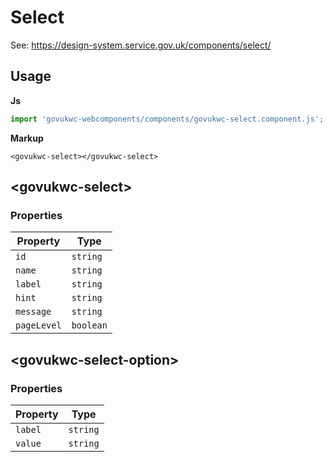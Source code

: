# Select

See: https://design-system.service.gov.uk/components/select/

## Usage

**Js**

```javascript
import 'govukwc-webcomponents/components/govukwc-select.component.js';
```

**Markup**

```markup
<govukwc-select></govukwc-select>
```



## &lt;govukwc-select&gt;


### Properties

| Property  |  Type     |
|-----------|-----------|
| `id` | `string` |
| `name` | `string` |
| `label` | `string` |
| `hint` | `string` |
| `message` | `string` |
| `pageLevel` | `boolean` |






## &lt;govukwc-select-option&gt;


### Properties

| Property  |  Type     |
|-----------|-----------|
| `label` | `string` |
| `value` | `string` |





